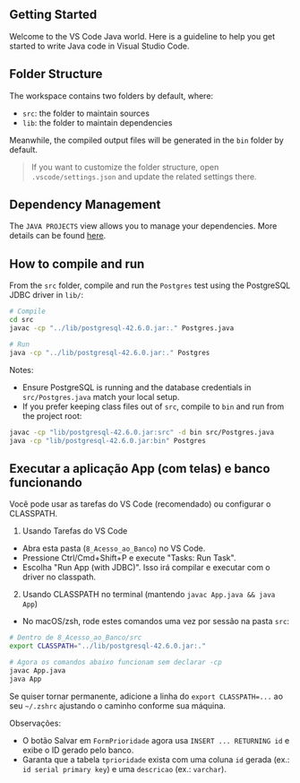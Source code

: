 ## Getting Started

Welcome to the VS Code Java world. Here is a guideline to help you get started to write Java code in Visual Studio Code.

## Folder Structure

The workspace contains two folders by default, where:

- `src`: the folder to maintain sources
- `lib`: the folder to maintain dependencies

Meanwhile, the compiled output files will be generated in the `bin` folder by default.

> If you want to customize the folder structure, open `.vscode/settings.json` and update the related settings there.

## Dependency Management

The `JAVA PROJECTS` view allows you to manage your dependencies. More details can be found [here](https://github.com/microsoft/vscode-java-dependency#manage-dependencies).

## How to compile and run

From the `src` folder, compile and run the `Postgres` test using the PostgreSQL JDBC driver in `lib/`:

```bash
# Compile
cd src
javac -cp "../lib/postgresql-42.6.0.jar:." Postgres.java

# Run
java -cp "../lib/postgresql-42.6.0.jar:." Postgres
```

Notes:
- Ensure PostgreSQL is running and the database credentials in `src/Postgres.java` match your local setup.
- If you prefer keeping class files out of `src`, compile to `bin` and run from the project root:

```bash
javac -cp "lib/postgresql-42.6.0.jar:src" -d bin src/Postgres.java
java -cp "lib/postgresql-42.6.0.jar:bin" Postgres
```

## Executar a aplicação App (com telas) e banco funcionando

Você pode usar as tarefas do VS Code (recomendado) ou configurar o CLASSPATH.

1) Usando Tarefas do VS Code
- Abra esta pasta (`8_Acesso_ao_Banco`) no VS Code.
- Pressione Ctrl/Cmd+Shift+P e execute "Tasks: Run Task".
- Escolha "Run App (with JDBC)". Isso irá compilar e executar com o driver no classpath.

2) Usando CLASSPATH no terminal (mantendo `javac App.java && java App`)
- No macOS/zsh, rode estes comandos uma vez por sessão na pasta `src`:

```bash
# Dentro de 8_Acesso_ao_Banco/src
export CLASSPATH="../lib/postgresql-42.6.0.jar:."

# Agora os comandos abaixo funcionam sem declarar -cp
javac App.java
java App
```

Se quiser tornar permanente, adicione a linha do `export CLASSPATH=...` ao seu `~/.zshrc` ajustando o caminho conforme sua máquina.

Observações:
- O botão Salvar em `FormPrioridade` agora usa `INSERT ... RETURNING id` e exibe o ID gerado pelo banco.
- Garanta que a tabela `tprioridade` exista com uma coluna `id` gerada (ex.: `id serial primary key`) e uma `descricao` (ex.: `varchar`).


